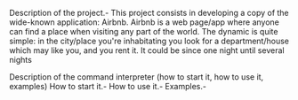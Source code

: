 Description of the project.-
This project consists in developing a copy of the wide-known application: Airbnb.
Airbnb is a web page/app where anyone can find a place when visiting any part of the world.
The dynamic is quite simple: in the city/place you're inhabitating you look for a department/house which may like you, and you rent it.
It could be since one night until several nights

Description of the command interpreter (how to start it, how to use it, examples)
How to start it.-
How to use it.-
Examples.-
